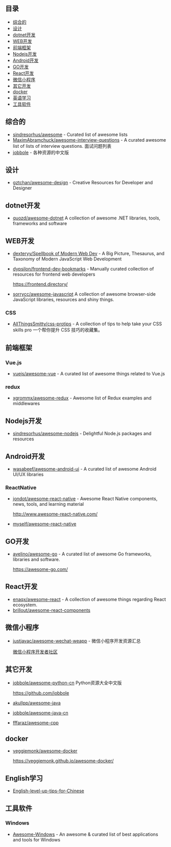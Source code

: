 ## 目录
 - [综合的](#综合的)
 - [设计](#设计)
 - [dotnet开发](#dotnet开发)
 - [WEB开发](#web开发)
 - [前端框架](#前端框架)
 - [Nodejs开发](#nodejs开发)
 - [Android开发](#android开发)
 - [GO开发](#go开发)
 - [React开发](#react开发)
 - [微信小程序](#微信小程序)
 - [其它开发](#其它开发)
 - [docker](#docker)
 - [英语学习](#英语学习)
 - [工具软件](#工具软件)
## 综合的

 - [sindresorhus/awesome](https://github.com/sindresorhus/awesome) - Curated list of awesome lists
 - [MaximAbramchuck/awesome-interview-questions](https://github.com/MaximAbramchuck/awesome-interview-questions) - A curated awesome list of lists of interview questions. 面试问题列表
 - [jobbole](https://github.com/jobbole) - 各种资源的中文版
## 设计
 - [gztchan/awesome-design](https://github.com/gztchan/awesome-design) - Creative Resources for Developer and Designer
## dotnet开发
 - [quozd/awesome-dotnet](https://github.com/quozd/awesome-dotnet) A collection of awesome .NET libraries, tools, frameworks and software
## WEB开发
 - [dexteryy/Spellbook of Modern Web Dev](https://github.com/dexteryy/spellbook-of-modern-webdev) - A Big Picture, Thesaurus, and Taxonomy of Modern JavaScript Web Development
 - [dypsilon/frontend-dev-bookmarks](https://github.com/dypsilon/frontend-dev-bookmarks) - Manually curated collection of resources for frontend web developers

    <https://frontend.directory/>

 - [sorrycc/awesome-javascript](https://github.com/sorrycc/awesome-javascript) A collection of awesome browser-side JavaScript libraries, resources and shiny things.

### CSS

 - [AllThingsSmitty/css-protips](https://github.com/AllThingsSmitty/css-protips) - A collection of tips to help take your CSS skills pro 一个帮你提升 CSS 技巧的收藏集。


## 前端框架

### Vue.js
 - [vuejs/awesome-vue](https://github.com/vuejs/awesome-vue) - A curated list of awesome things related to Vue.js

### redux
 - [xgrommx/awesome-redux](https://github.com/xgrommx/awesome-redux) - Awesome list of Redux examples and middlewares

## Nodejs开发

 - [sindresorhus/awesome-nodejs](https://github.com/sindresorhus/awesome-nodejs) - Delightful Node.js packages and resources


## Android开发

 - [wasabeef/awesome-android-ui](https://github.com/wasabeef/awesome-android-ui) - A curated list of awesome Android UI/UX libraries 

### ReactNative

 - [jondot/awesome-react-native](https://github.com/jondot/awesome-react-native) - Awesome React Native components, news, tools, and learning material

    <http://www.awesome-react-native.com/>

 - [myself/awesome-react-native](myself/awesome-react-native.md)

## GO开发

 - [avelino/awesome-go](https://github.com/avelino/awesome-go) - A curated list of awesome Go frameworks, libraries and software.

    <https://awesome-go.com/>

## React开发
 - [enaqx/awesome-react](https://github.com/enaqx/awesome-react) - A collection of awesome things regarding React ecosystem.
 - [brillout/awesome-react-components](https://github.com/brillout/awesome-react-components)
## 微信小程序

 - [justjavac/awesome-wechat-weapp](https://github.com/justjavac/awesome-wechat-weapp) - 微信小程序开发资源汇总

    [微信小程序开发者社区](https://wxappfans.com/)

## 其它开发

 - [jobbole/awesome-python-cn](https://github.com/jobbole/awesome-python-cn) Python资源大全中文版

    <https://github.com/jobbole>
    
 - [akullpp/awesome-java](https://github.com/akullpp/awesome-java)
 - [jobbole/awesome-java-cn](https://github.com/jobbole/awesome-java-cn)
 - [fffaraz/awesome-cpp](https://github.com/fffaraz/awesome-cpp)

## docker
 - [veggiemonk/awesome-docker](https://github.com/veggiemonk/awesome-docker)

    <https://veggiemonk.github.io/awesome-docker/>

## English学习
 - [English-level-up-tips-for-Chinese](https://github.com/byoungd/english-level-up-tips-for-Chinese)

## 工具软件

### Windows

 - [Awesome-Windows](https://github.com/Awesome-Windows/Awesome) - An awesome & curated list of best applications and tools for Windows
